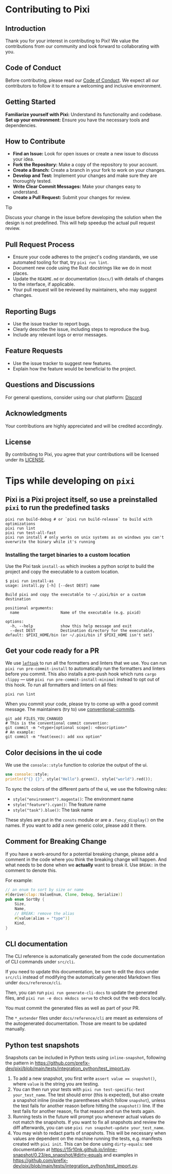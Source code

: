 # Contributing to Pixi
## Introduction
Thank you for your interest in contributing to Pixi! We value the contributions from our community and look forward to collaborating with you.

## Code of Conduct
Before contributing, please read our [Code of Conduct](https://github.com/prefix-dev/pixi/blob/main/CODE_OF_CONDUCT.md). We expect all our contributors to follow it to ensure a welcoming and inclusive environment.

## Getting Started
**Familiarize yourself with Pixi:** Understand its functionality and codebase.
**Set up your environment:** Ensure you have the necessary tools and dependencies.

## How to Contribute
- **Find an Issue:** Look for open issues or create a new issue to discuss your idea.
- **Fork the Repository:** Make a copy of the repository to your account.
- **Create a Branch:** Create a branch in your fork to work on your changes.
- **Develop and Test:** Implement your changes and make sure they are thoroughly tested.
- **Write Clear Commit Messages:** Make your changes easy to understand.
- **Create a Pull Request:** Submit your changes for review.

> [!TIP]
> Discuss your change in the issue before developing the solution when the design is not predefined.
> This will help speedup the actual pull request review.

## Pull Request Process
- Ensure your code adheres to the project's coding standards, we use automated tooling for that, try `pixi run lint`.
- Document new code using the Rust docstrings like we do in most places.
- Update the `README.md` or documentation (`docs/`) with details of changes to the interface, if applicable.
- Your pull request will be reviewed by maintainers, who may suggest changes.

## Reporting Bugs
- Use the issue tracker to report bugs.
- Clearly describe the issue, including steps to reproduce the bug.
- Include any relevant logs or error messages.

## Feature Requests
- Use the issue tracker to suggest new features.
- Explain how the feature would be beneficial to the project.

## Questions and Discussions
For general questions, consider using our chat platform: [Discord](https://discord.gg/kKV8ZxyzY4)

## Acknowledgments
Your contributions are highly appreciated and will be credited accordingly.

## License
By contributing to Pixi, you agree that your contributions will be licensed under its [LICENSE](https://github.com/prefix-dev/pixi/blob/main/LICENSE).

# Tips while developing on `pixi`

## Pixi is a Pixi project itself, so use a preinstalled `pixi` to run the predefined tasks
```shell
pixi run build-debug # or `pixi run build-release` to build with optimizations
pixi run lint
pixi run test-all-fast
pixi run install # only works on unix systems as on windows you can't overwrite the binary while it's running
```

### Installing the target binaries to a custom location

Use the Pixi task `install-as` which invokes a python script to build the project and copy the executable to a custom location.
```shell
$ pixi run install-as
usage: install.py [-h] [--dest DEST] name

Build pixi and copy the executable to ~/.pixi/bin or a custom destination

positional arguments:
  name                  Name of the executable (e.g. pixid)

options:
  -h, --help            show this help message and exit
  --dest DEST           Destination directory for the executable, default: $PIXI_HOME/bin (or ~/.pixi/bin if $PIXI_HOME isn't set)
```

## Get your code ready for a PR
We use [`leftook`](https://lefthook.dev/) to run all the formatters and linters that we use.
You can run `pixi run pre-commit-install` to automatically run the formatters and linters before you commit.
This also installs a pre-push hook which runs `cargo clippy` —
use `pixi run pre-commit-install-minimal` instead to opt out of this hook.
To run all formatters and linters on all files:

```shell
pixi run lint
```

When you commit your code, please try to come up with a good commit message.
The maintainers (try to) use [conventional-commits](https://www.conventionalcommits.org/en/v1.0.0/).
```shell
git add FILES_YOU_CHANGED
# This is the conventional commit convention:
git commit -m "<type>[optional scope]: <description>"
# An example:
git commit -m "feat(exec): add xxx option"
```

## Color decisions in the ui code
We use the `console::style` function to colorize the output of the ui.
```rust
use console::style;
println!("{} {}", style("Hello").green(), style("world").red());
```

To sync the colors of the different parts of the ui, we use the following rules:
- `style("environment").magenta()`: The environment name
- `style("feature").cyan()`: The feature name
- `style("task").blue()`: The task name

These styles are put in the `consts` module or are a `.fancy_display()` on the names. If you want to add a new generic color, please add it there.


## Comment for Breaking Change
If you have a work-around for a potential breaking change, please add a comment in the code where you think the breaking change will happen. And what needs to be done when we **actually** want to break it. Use `BREAK:` in the comment to denote this.

For example:
```rust
// an enum to sort by size or name
#[derive(clap::ValueEnum, Clone, Debug, Serialize)]
pub enum SortBy {
    Size,
    Name,
    // BREAK: remove the alias
    #[value(alias = "type")]
    Kind,
}
```

## CLI documentation
The CLI reference is automatically generated from the code documentation of CLI commands under `src/cli`.

If you need to update this documentation, be sure to edit the docs under `src/cli`
instead of modifying the automatically generated Markdown files under `docs/reference/cli`.

Then, you can run `pixi run generate-cli-docs` to update the generated files,
and `pixi run -e docs mkdocs serve` to check out the web docs locally.

You must commit the generated files as well as part of your PR.

The `*_extender` files under `docs/reference/cli` are meant as extensions of the autogenerated documentation.
Those are meant to be updated manually.

## Python test snapshots

Snapshots can be included in Python tests using `inline-snapshot`, following the pattern in
https://github.com/prefix-dev/pixi/blob/main/tests/integration_python/test_import.py.

1. To add a new snapshot, you first write `assert value == snapshot()`, where `value` is the
string you are testing.
2. You can then run your tests with `pixi run test-specific-test your_test_name`. The test should
error (this is expected), but also create a snapshot inline (inside the parentheses which follow
`snapshot`), unless the test fails for another reason before hitting the `snapshot()` line.
If the test fails for another reason, fix that reason and run the tests again.
3. Running tests in the future will prompt you whenever actual values do not match the snapshots.
If you want to fix all snapshots and review the diff afterwards, you can use `pixi run snapshot-update your_test_name`.
4. You may wish to redact parts of snapshots. This will be necessary when values are dependent on
the machine running the tests, e.g. manifests created with `pixi init`. This can be done using
`dirty-equals`: see documentation at https://15r10nk.github.io/inline-snapshot/0.23/eq_snapshot/#dirty-equals
and examples in https://github.com/prefix-dev/pixi/blob/main/tests/integration_python/test_import.py.
